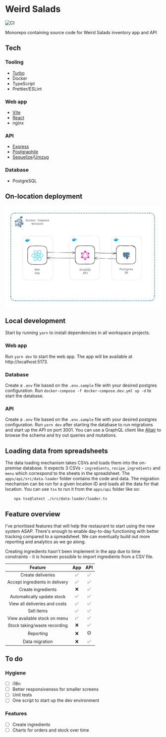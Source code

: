 # Weird Salads
![CI](https://github.com/krishna-acondy/weird-salads/actions/workflows/ci.yml/badge.svg)


Monorepo containing source code for Weird Salads inventory app and API

## Tech

### Tooling

- [Turbo](https://turbo.build/)
- Docker
- TypeScript
- Prettier/ESLint

### Web app

- [Vite](https://vitejs.dev/)
- [React](https://react.dev/)
- nginx

### API

- [Express](https://expressjs.com/)
- [Postgraphile](https://www.graphile.org/postgraphile/)
- [Sequelize](https://sequelize.org/)/[Umzug](https://github.com/sequelize/umzug)

### Database

- PostgreSQL

## On-location deployment

![Deployment](./doc/deployment.png)

## Local development

Start by running `yarn` to install dependencies in all workspace projects.

### Web app

Run `yarn dev` to start the web app. The app will be available at http://localhost:5173.

### Database

Create a `.env` file based on the `.env.sample` file with your desired postgres configuration.
Run `docker-compose -f docker-compose.dev.yml up -d` to start the database.

### API

Create a `.env` file based on the `.env.sample` file with your desired postgres configuration.
Run `yarn dev` after starting the database to run migrations and start up the API on port 3001.
You can use a GraphQL client like [Altair](https://chromewebstore.google.com/detail/altair-graphql-client/flnheeellpciglgpaodhkhmapeljopja?pli=1) to browse the schema and try out queries and mutations.

## Loading data from spreadsheets

The data loading mechanism takes CSVs and loads them into the on-premise database.
It expects 3 CSVs - `ingredients`, `recipe_ingredients` and `menu` which correspond to the sheets in the spreadsheet.
The `apps/api/src/data-loader` folder contains the code and data.
The migration mechanism can be run for a given location ID and loads all the data for that location.
You can use `tsx` to run it from the `apps/api` folder like so:

```
    npx tsx@latest ./src/data-loader/loader.ts
```

## Feature overview
I've prioritised features that will help the restaurant to start using the new system ASAP.
There's enough to enable day-to-day functioning with better tracking compared to a spreadsheet.
We can eventually build out more reporting and analytics as we go along.

Creating ingredients hasn't been implement in the app due to time constraints - it is however possible to import ingredients from a CSV file.

**Feature**|**App**|**API**
:-----:|:-----:|:-----:
Create deliveries|✅|✅
Accept ingredients in delivery|✅|✅
Create ingredients|❌|✅
Automatically update stock|✅|✅
View all deliveries and costs|✅|✅
Sell items|✅|✅
View available stock on menu|✅|✅
Stock taking/waste recording|❌|✅
Reporting|❌|🟡
Data migration|❌|✅

## To do
### Hygiene
- [ ] i18n
- [ ] Better responsiveness for smaller screens
- [ ] Unit tests
- [ ] One script to start up the dev environment
### Features
- [ ] Create ingredients
- [ ] Charts for orders and stock over time
